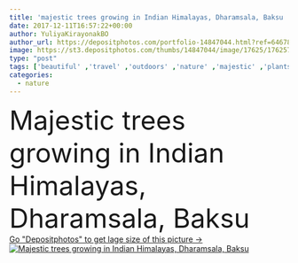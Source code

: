 ```yaml
---
title: 'majestic trees growing in Indian Himalayas, Dharamsala, Baksu '
date: 2017-12-11T16:57:22+00:00
author: YuliyaKirayonakBO
author_url: https://depositphotos.com/portfolio-14847044.html?ref=64678756
image: https://st3.depositphotos.com/thumbs/14847044/image/17625/176257342/api_thumb_450.jpg?forcejpeg=true
type: "post"
tags: ['beautiful' ,'travel' ,'outdoors' ,'nature' ,'majestic' ,'plants' ,'flora' ,'floral' ,'natural' ,'landscape' ,'trees' ,'mountains' ,'scenic' ,'tourism' ,'peaceful' ,'adventure' ,'daylight' ,'india' ,'daytime' ,'region' ,'himalayan' ,'Himalayas' ,'dharamsala' ,'tranquil scene' ,'natural light' ,'bhagsu' ,'indian himalayas' ,'Baksu' ]
categories: 
  - nature
---
```

<div aling="center">
            <font size="60"> Majestic trees growing in Indian Himalayas, Dharamsala, Baksu</font>   
</div>
<div>
    <a href='https://st3.depositphotos.com/thumbs/14847044/image/17625/176257342/api_thumb_450.jpg?forcejpeg=true?ref=64678756' target=_blank > Go "Depositphotos" to get lage size of this picture ->
        <img href='https://st3.depositphotos.com/thumbs/14847044/image/17625/176257342/api_thumb_450.jpg?forcejpeg=true?ref=64678756' src='https://st3.depositphotos.com/14847044/17625/i/950/depositphotos_176257342-stock-photo-majestic-trees-growing-indian-himalayas.jpg?forcejpeg=true' alt='Majestic trees growing in Indian Himalayas, Dharamsala, Baksu' >
    </a>
</div>
